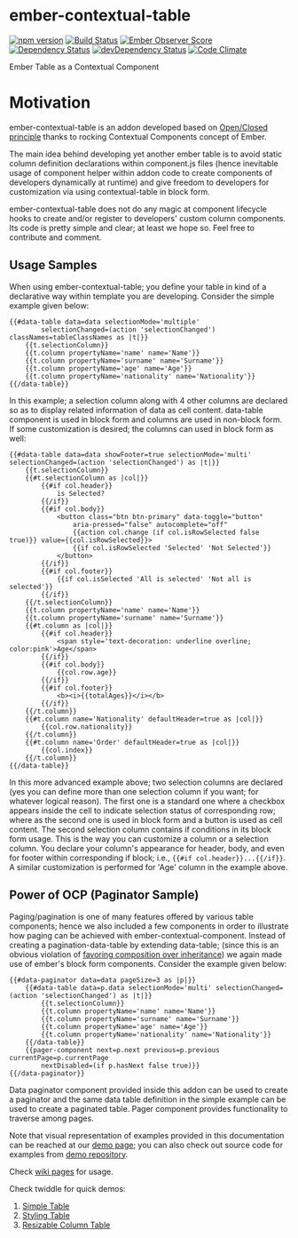 # ember-contextual-table

[![npm version](https://badge.fury.io/js/ember-contextual-table.svg)](http://badge.fury.io/js/ember-contextual-table)
[![Build Status](https://travis-ci.org/tubitak-bilgem-yte/ember-contextual-table.svg?branch=master)](https://travis-ci.org/tubitak-bilgem-yte/ember-contextual-table)
[![Ember Observer Score](http://emberobserver.com/badges/ember-contextual-table.svg)](http://emberobserver.com/addons/ember-contextual-table)
[![Dependency Status](https://david-dm.org/tubitak-bilgem-yte/ember-contextual-table.svg)](https://david-dm.org/tubitak-bilgem-yte/ember-contextual-table)
[![devDependency Status](https://david-dm.org/tubitak-bilgem-yte/ember-contextual-table/dev-status.svg)](https://david-dm.org/tubitak-bilgem-yte/ember-contextual-table#info=devDependencies)
[![Code Climate](https://codeclimate.com/github/tubitak-bilgem-yte/ember-contextual-table/badges/gpa.svg)](https://codeclimate.com/github/tubitak-bilgem-yte/ember-contextual-table)


Ember Table as a Contextual Component

# Motivation

ember-contextual-table is an addon developed based on [Open/Closed principle](https://en.wikipedia.org/wiki/Open/closed_principle) thanks to rocking Contextual Components concept of Ember.

The main idea behind developing yet another ember table is to avoid static column definition declarations within component.js files (hence inevitable usage of component helper within addon code to create components of developers dynamically at runtime) and give freedom to developers for customization via using contextual-table in block form.

ember-contextual-table does not do any magic at component lifecycle hooks to create and/or register to developers' custom column components. Its code is pretty simple and clear; at least we hope so. Feel free to contribute and comment.

## Usage Samples 

When using ember-contextual-table; you define your table in kind of a declarative way within template you are developing. Consider the simple example given below:

    {{#data-table data=data selectionMode='multiple' 
            selectionChanged=(action 'selectionChanged') classNames=tableClassNames as |t|}}
        {{t.selectionColumn}}
        {{t.column propertyName='name' name='Name'}}
        {{t.column propertyName='surname' name='Surname'}}
        {{t.column propertyName='age' name='Age'}}
        {{t.column propertyName='nationality' name='Nationality'}}
    {{/data-table}}

In this example; a selection column along with 4 other columns are declared so as to display related information of data as cell content. data-table component is used in block form and columns are used in non-block form. If some customization is desired; the columns can used in block form as well:

    {{#data-table data=data showFooter=true selectionMode='multi' selectionChanged=(action 'selectionChanged') as |t|}}
        {{t.selectionColumn}}
        {{#t.selectionColumn as |col|}}
            {{#if col.header}}
                is Selected?
            {{/if}}
            {{#if col.body}}
                <button class="btn btn-primary" data-toggle="button" 
                    aria-pressed="false" autocomplete="off"
                    {{action col.change (if col.isRowSelected false true)}} value={{col.isRowSelected}}>
                    {{if col.isRowSelected 'Selected' 'Not Selected'}}
                </button>
            {{/if}}
            {{#if col.footer}}
                {{if col.isSelected 'All is selected' 'Not all is selected'}}
            {{/if}}
        {{/t.selectionColumn}}
        {{t.column propertyName='name' name='Name'}}
        {{t.column propertyName='surname' name='Surname'}}
        {{#t.column as |col|}}
            {{#if col.header}}
                <span style='text-decoration: underline overline; color:pink'>Age</span>
            {{/if}}
            {{#if col.body}}
                {{col.row.age}}
            {{/if}}
            {{#if col.footer}}
                <b><i>{{totalAges}}</i></b>
            {{/if}}
        {{/t.column}}
        {{#t.column name='Nationality' defaultHeader=true as |col|}}
            {{col.row.nationality}}
        {{/t.column}}
        {{#t.column name='Order' defaultHeader=true as |col|}}
            {{col.index}}
        {{/t.column}}
    {{/data-table}}

In this more advanced example above; two selection columns are declared (yes you can define more than one selection column if you want; for whatever logical reason). The first one is a standard one where a checkbox appears inside the cell to indicate selection status of corresponding row; where as the second one is used in block form and a button is used as cell content. The second selection column contains if conditions in its block form usage. This is the way you can customize a column or a selection column. You declare your column's appearance for header, body, and even for footer within corresponding if block; i.e., `{{#if col.header}}...{{/if}}`. A similar customization is performed for 'Age' column in the example above.

## Power of OCP (Paginator Sample)

Paging/pagination is one of many features offered by various table components; hence we also included a few components in order to illustrate how paging can be achieved with ember-contextual-component. Instead of creating a pagination-data-table by extending data-table; (since this is an obvious violation of [favoring composition over inheritance](https://en.wikipedia.org/wiki/Composition_over_inheritance)) we again made use of ember's block form components. Consider the example given below:

    {{#data-paginator data=data pageSize=3 as |p|}}
        {{#data-table data=p.data selectionMode='multi' selectionChanged=(action 'selectionChanged') as |t|}}
            {{t.selectionColumn}}
            {{t.column propertyName='name' name='Name'}}
            {{t.column propertyName='surname' name='Surname'}}
            {{t.column propertyName='age' name='Age'}}
            {{t.column propertyName='nationality' name='Nationality'}}
        {{/data-table}}
        {{pager-component next=p.next previous=p.previous currentPage=p.currentPage
            nextDisabled=(if p.hasNext false true)}}
    {{/data-paginator}}

Data paginator component provided inside this addon can be used to create a paginator and the same data table definition in the simple example can be used to create a paginated table. Pager component provides functionality to traverse among pages.

Note that visual representation of examples provided in this documentation can be reached at our [demo page](https://tubitak-bilgem-yte.github.io/ember-contextual-table/dist/index.html); you can also check out source code for examples from [demo repository](https://github.com/tubitak-bilgem-yte/ember-contextual-table-demo).


Check [wiki pages](https://github.com/tubitak-bilgem-yte/ember-contextual-table/wiki) for usage.

Check twiddle for quick demos:
 1. [Simple Table](https://ember-twiddle.com/6ef893dad915977f14d96274b23b72eb) 
 2. [Styling Table](https://ember-twiddle.com/72952ce22be2f6f2b5d8f30400d2f51c)
 3. [Resizable Column Table](https://ember-twiddle.com/8d12a4ddb466357171de8719a935880c)
 

